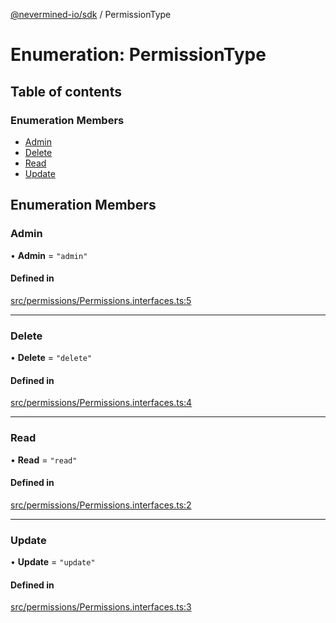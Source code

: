 [@nevermined-io/sdk](../code-reference.md) / PermissionType

# Enumeration: PermissionType

## Table of contents

### Enumeration Members

- [Admin](PermissionType.md#admin)
- [Delete](PermissionType.md#delete)
- [Read](PermissionType.md#read)
- [Update](PermissionType.md#update)

## Enumeration Members

### Admin

• **Admin** = `"admin"`

#### Defined in

[src/permissions/Permissions.interfaces.ts:5](https://github.com/nevermined-io/sdk-js/blob/55f88d2/src/permissions/Permissions.interfaces.ts#L5)

---

### Delete

• **Delete** = `"delete"`

#### Defined in

[src/permissions/Permissions.interfaces.ts:4](https://github.com/nevermined-io/sdk-js/blob/55f88d2/src/permissions/Permissions.interfaces.ts#L4)

---

### Read

• **Read** = `"read"`

#### Defined in

[src/permissions/Permissions.interfaces.ts:2](https://github.com/nevermined-io/sdk-js/blob/55f88d2/src/permissions/Permissions.interfaces.ts#L2)

---

### Update

• **Update** = `"update"`

#### Defined in

[src/permissions/Permissions.interfaces.ts:3](https://github.com/nevermined-io/sdk-js/blob/55f88d2/src/permissions/Permissions.interfaces.ts#L3)
